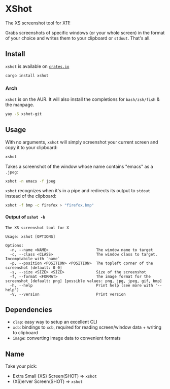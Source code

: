 # XShot

The XS screenshot tool for X11!

Grabs screenshots of specific windows (or your whole screen) in the format of your choice and writes them to your clipboard or `stdout`. That's all.

## Install

`xshot` is available on [`crates.io`](https://example.com)

```
cargo install xshot
```

### Arch

`xshot` is on the AUR. It will also install the completions for `bash/zsh/fish` & the manpage.

```bash
yay -S xshot-git
```

## Usage

With no arguments, `xshot` will simply screenshot your current screen and copy it to your clipboard:

```bash
xshot
```

Takes a screenshot of the window whose name contains "emacs" as a `.jpeg`:

```bash
xshot -n emacs -f jpeg
```

`xshot` recognizes when it's in a pipe and redirects its output to `stdout` instead of the clipboard:

```bash
xshot -f bmp -c firefox > "firefox.bmp"
```

#### Output of `xshot -h`

```man
The XS screenshot tool for X

Usage: xshot [OPTIONS]

Options:
  -n, --name <NAME>                     The window name to target
  -c, --class <CLASS>                   The window class to target. Incomptabile with `name`
  -p, --position <POSITION> <POSITION>  The topleft corner of the screenshot [default: 0 0]
  -s, --size <SIZE> <SIZE>              Size of the screenshot
  -f, --format <FORMAT>                 The image format for the screenshot [default: png] [possible values: png, jpg, jpeg, gif, bmp]
  -h, --help                            Print help (see more with '--help')
  -V, --version                         Print version
```

## Dependencies

- `clap`: easy way to setup an excellent CLI
- `xcb`: bindings to `xcb`, required for reading screen/window data + writing to clipboard
- `image`: converting image data to convenient formats

## Name

Take your pick:

- Extra Small {XS} Screen(SHOT) => `xshot`
- (XS)erver Screen(SHOT) => `xshot`
